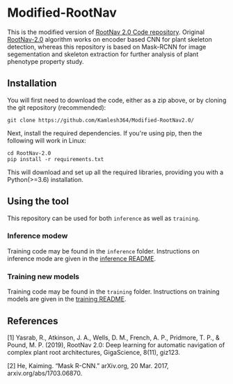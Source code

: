 # Modified-RootNav
This is the modified version of [RootNav 2.0 Code repository](https://github.com/robail-yasrab/RootNav-2.0). 
Original [RootNav-2.0](https://github.com/robail-yasrab/RootNav-2.0) algorithm works on encoder based CNN for plant skeleton detection, 
whereas this repository is based on Mask-RCNN for image segementation and skeleton extraction for further analysis of plant phenotype property study.


## Installation
You will first need to download the code, either as a zip above, or by cloning the git repository (recommended):
```
git clone https://github.com/Kamlesh364/Modified-RootNav2.0/
```
Next, install the required dependencies. If you're using pip, then the following will work in Linux:
```
cd RootNav-2.0
pip install -r requirements.txt
```

This will download and set up all the required libraries, providing you with a Python(>=3.6) installation.

## Using the tool
This repository can be used for both `inference` as well as `training`.

### Inference modew
Training code may be found in the `inference` folder. Instructions on inference mode are given in the [inference README](https://github.com/Kamlesh364/Modified-RootNav2.0/blob/master/inference/README.md).

### Training new models
Training code may be found in the `training` folder. Instructions on training models are given in the [training README](https://github.com/Kamlesh364/Modified-RootNav2.0/blob/master/training/README.md).

## References
<a id="1">[1]</a> 
Yasrab, R., Atkinson, J. A., Wells, D. M., French, A. P., Pridmore, T. P., & Pound, M. P. (2019), 
RootNav 2.0: Deep learning for automatic navigation of complex plant root architectures, 
GigaScience, 8(11), giz123.

<a id="2">[2]</a> 
He, Kaiming. “Mask R-CNN.” arXiv.org, 20 Mar. 2017, arxiv.org/abs/1703.06870.
